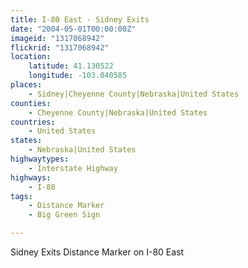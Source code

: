 ```yaml
---
title: I-80 East - Sidney Exits
date: "2004-05-01T00:00:00Z"
imageid: "1317068942"
flickrid: "1317068942"
location:
    latitude: 41.130522
    longitude: -103.040585
places:
    - Sidney|Cheyenne County|Nebraska|United States
counties:
    - Cheyenne County|Nebraska|United States
countries:
    - United States
states:
    - Nebraska|United States
highwaytypes:
    - Interstate Highway
highways:
    - I-80
tags:
    - Distance Marker
    - Big Green Sign

---
```

Sidney Exits Distance Marker on I-80 East